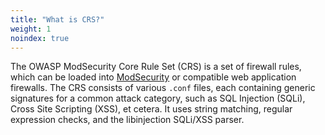 ```yaml
---
title: "What is CRS?"
weight: 1
noindex: true
---
```


The OWASP ModSecurity Core Rule Set (CRS) is a set of firewall rules, which can be loaded into [ModSecurity](https://modsecurity.org/) or compatible web application firewalls. The CRS consists of various `.conf` files, each containing generic signatures for a common attack category, such as SQL Injection (SQLi), Cross Site Scripting (XSS), et cetera. It uses string matching, regular expression checks, and the libinjection SQLi/XSS parser.
